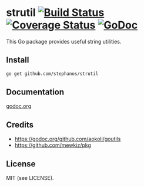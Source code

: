 strutil [![Build Status](https://secure.travis-ci.org/stephanos/strutil.png)](https://travis-ci.org/stephanos/strutil) [![Coverage Status](https://coveralls.io/repos/stephanos/strutil/badge.png)](https://coveralls.io/r/stephanos/strutil) [![GoDoc](https://camo.githubusercontent.com/6bae67c5189d085c05271a127da5a4bbb1e8eb2c/68747470733a2f2f676f646f632e6f72672f6769746875622e636f6d2f736d61727479737472656574732f676f636f6e7665793f7374617475732e706e67)](http://godoc.org/github.com/stephanos/strutil)
======

This Go package provides useful string utilities.


## Install
```bash
go get github.com/stephanos/strutil
```

## Documentation
[godoc.org](http://godoc.org/github.com/stephanos/strutil)

## Credits
- https://godoc.org/github.com/aokoli/goutils
- https://github.com/mewkiz/pkg

## License
MIT (see LICENSE).
